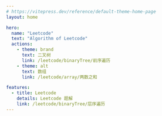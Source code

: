 ```yaml
---
# https://vitepress.dev/reference/default-theme-home-page
layout: home

hero:
  name: "Leetcode"
  text: "Algorithm of Leetcode"
  actions:
    - theme: brand
      text: 二叉树
      link: /leetcode/binaryTree/前序遍历
    - theme: alt
      text: 数组
      link: /leetcode/array/两数之和

features:
  - title: Leetcode
    details: Leetcode 题解
    link: /leetcode/binaryTree/层序遍历
---
```


